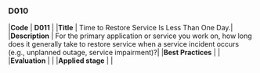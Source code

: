 ### D010

|**Code**           | **D011** |
|**Title**          | Time to Restore Service Is Less Than One Day.|
|**Description**    | For the primary application or service you work on, how long does it generally take to restore service when a service incident occurs (e.g., unplanned outage, service impairment)?|
|**Best Practices** | |
|**Evaluation**     | |
|**Applied stage**  | |
